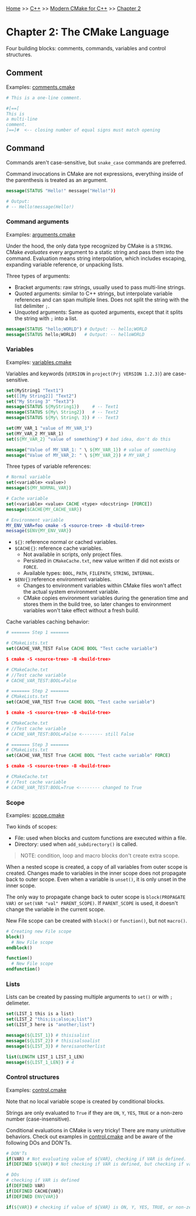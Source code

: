 [Home](../../../README.md) >> [C++](../../../README.md#c++) >> [Modern CMake for C++](../README.md) >> [Chapter 2](./README.md)

# Chapter 2: The CMake Language

Four building blocks: comments, commands, variables and control structures.

## Comment

Examples: [comments.cmake](./comments.cmake)

```cmake
# This is a one-line comment.

#[==[
This is
a multi-line
comment.
]==]#  <-- closing number of equal signs must match opening
```

## Command

Commands aren't case-sensitive, but `snake_case` commands are preferred.

Command invocations in CMake are not expressions, everything inside of the parenthesis is treated as an argument.

```cmake
message(STATUS "Hello!" message("Hello!"))

# Output:
# -- Hello!message(Hello!)
```

### Command arguments

Examples: [arguments.cmake](./arguments.cmake)

Under the hood, the only data type recognized by CMake is a `STRING`. CMake _evaluates_ every argument to a static string and pass them into the command. Evaluation means string interpolation, which includes escaping, expanding variable reference, or unpacking lists.

Three types of arguments:

- Bracket arguments: raw strings, usually used to pass multi-line strings.
- Quoted arguments: similar to C++ strings, but interpolate variable references and can span multiple lines. Does not split the string with the list delimiter `;`.
- Unquoted arguments: Same as quoted arguments, except that it splits the string with `;` into a list.

```cmake
message(STATUS "hello;WORLD") # Output: -- hello;WORLD
message(STATUS hello;WORLD)   # Output: -- helloWORLD
```

### Variables

Examples: [variables.cmake](./variables.cmake)

Variables and keywords (`VERSION` in `project(Prj VERSION 1.2.3)`) are case-sensitive.

```cmake
set(MyString1 "Text1")
set([[My String2]] "Text2")
set("My String 3" "Text3")
message(STATUS ${MyString1})     # -- Text1
message(STATUS ${My\ String2})   # -- Text2
message(STATUS ${My\ String\ 3}) # -- Text3

set(MY_VAR_1 "value of MY_VAR_1")
set(MY_VAR_2 MY_VAR_1)
set(${MY_VAR_2} "value of something") # bad idea, don't do this

message("Value of MY_VAR_1: " \ ${MY_VAR_1}) # value of something
message("Value of MY_VAR_2: " \ ${MY_VAR_2}) # MY_VAR_1
```

Three types of variable references:

```cmake
# Normal variable
set(<variable> <value>)
message(${MY_NORMAL_VAR})

# Cache variable
set(<variable> <value> CACHE <type> <docstring> [FORCE])
message($CACHE{MY_CACHE_VAR})

# Environment variable
MY_ENV_VAR=foo cmake -S <source-tree> -B <build-tree>
message($ENV{MY_ENV_VAR})
```

- `${}`: reference normal or cached variables.
- `$CACHE{}`: reference cache variables.
  - Not available in scripts, only project files.
  - Persisted in `CMakeCache.txt`, new value written if did not exists or `FORCE`.
  - Available types: `BOOL`, `PATH`, `FILEPATH`, `STRING`, `INTERNAL`.
- `$ENV{}`:reference environment variables.
  - Changes to environment variables within CMake files won't affect the actual system environment variable.
  - CMake copies environment variables during the generation time and stores them in the build tree, so later changes to environment variables won't take effect without a fresh build.

Cache variables caching behavior:

```cmake
# ======= Step 1 =======

# CMakeLists.txt
set(CACHE_VAR_TEST False CACHE BOOL "Test cache variable")

$ cmake -S <source-tree> -B <build-tree>

# CMakeCache.txt
# //Test cache variable
# CACHE_VAR_TEST:BOOL=False

# ======= Step 2 =======
# CMakeLists.txt
set(CACHE_VAR_TEST True CACHE BOOL "Test cache variable")

$ cmake -S <source-tree> -B <build-tree>

# CMakeCache.txt
# //Test cache variable
# CACHE_VAR_TEST:BOOL=False <-------- still False

# ======= Step 3 =======
# CMakeLists.txt
set(CACHE_VAR_TEST True CACHE BOOL "Test cache variable" FORCE)

$ cmake -S <source-tree> -B <build-tree>

# CMakeCache.txt
# //Test cache variable
# CACHE_VAR_TEST:BOOL=True <-------- changed to True
```

### Scope

Examples: [scope.cmake](./scope.cmake)

Two kinds of scopes:

- File: used when blocks and custom functions are executed within a file.
- Directory: used when `add_subdirectory()` is called.

> NOTE: condition, loop and macro blocks don't create extra scope.

When a nested scope is created, a copy of all variables from outer scope is created. Changes made to variables in the inner scope does not propagate back to outer scope. Even when a variable is `unset()`, it is only unset in the inner scope.

The only way to propagate change back to outer scope is `block(PROPAGATE VAR)` or `set(VAR "val" PARENT_SCOPE)`. If `PARENT_SCOPE` is used, it doesn't change the variable in the current scope.

New File scope can be created with `block()` or `function()`, but not `macro()`.

```cmake
# Creating new File scope
block()
  # New File scope
endblock()

function()
  # New File scope
endfunction()
```

### Lists

Lists can be created by passing multiple arguments to `set()` or with `;` delimeter.

```cmake
set(LIST_1 this is a list)
set(LIST_2 "this;is;also;a;list")
set(LIST_3 here is "another;list")

message(${LIST_1}) # thisisalist
message(${LIST_2}) # thisisalsoalist
message(${LIST_3}) # hereisanotherlist

list(LENGTH LIST_1 LIST_1_LEN)
message(${LIST_1_LEN}) # 4
```

### Control structures

Examples: [control.cmake](control.cmake)

Note that no local variable scope is created by conditional blocks.

Strings are only evaluated to `True` if they are `ON`, `Y`, `YES`, `TRUE` or a non-zero number (case-insensitive).

Conditional evaluations in CMake is very tricky! There are many unintuitive behaviors. Check out examples in [control.cmake](control.cmake) and be aware of the following DOs and DON'Ts.

```cmake
# DON'Ts
if(VAR) # Not evaluating value of ${VAR}, checking if VAR is defined.
if(DEFINED ${VAR}) # Not checking if VAR is defined, but checking if variable named as value of ${VAR} is defined.

# DOs
# checking if VAR is defined
if(DEFINED VAR)
if(DEFINED CACHE{VAR})
if(DEFINED ENV{VAR})

if(${VAR}) # checking if value of ${VAR} is ON, Y, YES, TRUE, or non-zero number.
```
